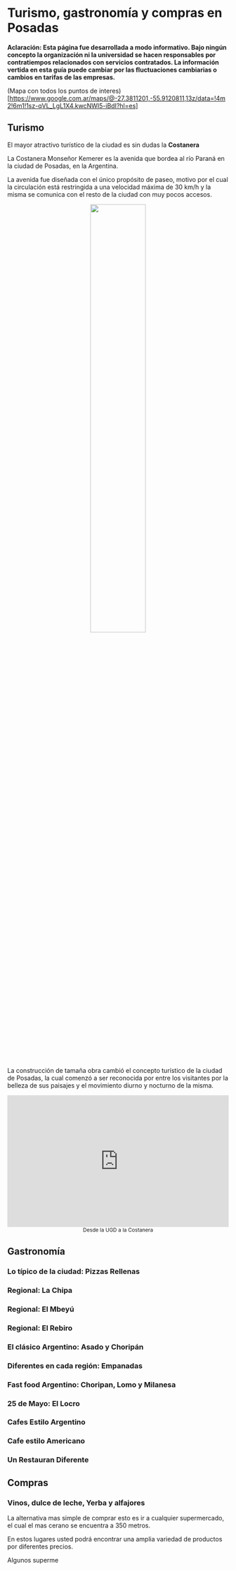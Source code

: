 # Turismo, gastronomía y compras en Posadas

**Aclaración: Esta página fue desarrollada a modo informativo. Bajo ningún
concepto la organización ni la universidad se hacen
responsables por contratiempos relacionados con servicios contratados.
La información vertida en esta guía puede cambiar por las fluctuaciones
cambiarias o cambios en tarifas de las empresas.**

(Mapa con todos los puntos de interes)[https://www.google.com.ar/maps/@-27.3811201,-55.9120811,13z/data=!4m2!6m1!1sz-qVL_LgL1X4.kwcNWI5-iBdI?hl=es]

## Turismo

El mayor atractivo turístico de la ciudad es sin dudas la **Costanera**

La Costanera Monseñor Kemerer es la avenida que bordea al río Paraná en la
ciudad de Posadas, en la Argentina.

La avenida fue diseñada con el único propósito de paseo, motivo por el cual la
circulación está restringida a una velocidad máxima de 30 km/h y la misma se
comunica con el resto de la ciudad con muy pocos accesos.

<div style="text-align:center">
    <img width="50%" src ="https://github.com/scipy-latinamerica/scipyla2015/raw/master/posadas_tourism/imgs/costanera.jpg" />
</div>

La construcción de tamaña obra cambió el concepto turístico de la ciudad de
Posadas, la cual comenzó  a ser reconocida por entre los visitantes por la
belleza de sus paisajes y el movimiento diurno y nocturno de la misma.

<iframe width="100%" src="https://www.google.com/maps/embed?pb=!1m29!1m12!1m3!1d5416.310197988282!2d-55.89461191399824!3d-27.369217696264766!2m3!1f0!2f0!3f0!3m2!1i1024!2i768!4f13.1!4m14!1i0!3e2!4m5!1s0x9457be4a0aa5fc7d%3A0xcd599c063e5f51a4!2sUniversidad+Gast%C3%B3n+Dachary%2C+Salta+1912%2C+3300+Posadas%2C+Misiones!3m2!1d-27.371382999999998!2d-55.895519!4m5!1s0x9457bfc99b0d3405%3A0x23b36136018e58bb!2sAv+Costanera%2C+Posadas%2C+Misiones!3m2!1d-27.3660963!2d-55.884637!5e1!3m2!1ses!2sar!4v1426972291417" width="400" height="300" frameborder="0" style="border:0"></iframe>
<div style="text-align:center">
    <small>Desde la UGD a la Costanera</small>
</div>


## Gastronomía

### Lo típico de la ciudad: Pizzas Rellenas

### Regional: La Chipa

### Regional: El Mbeyú

### Regional: El Rebiro

### El clásico Argentino: Asado y Choripán

### Diferentes en cada región: Empanadas

### Fast food Argentino: Choripan, Lomo y Milanesa

### 25 de Mayo: El Locro

### Cafes Estilo Argentino

### Cafe estilo Americano

### Un Restauran Diferente

## Compras

### Vinos, dulce de leche, Yerba y alfajores

La alternativa mas simple de comprar esto es ir a cualquier supermercado, el
cual el mas cerano se encuentra a 350 metros.

En estos lugares usted podrá encontrar una amplia variedad de productos por
diferentes precios.

Algunos superme

